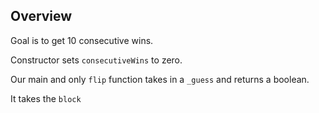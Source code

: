 ## Overview
Goal is to get 10 consecutive wins.

Constructor sets `consecutiveWins` to zero.

Our main and only `flip` function takes in a `_guess` and returns a boolean.

It takes the `block`